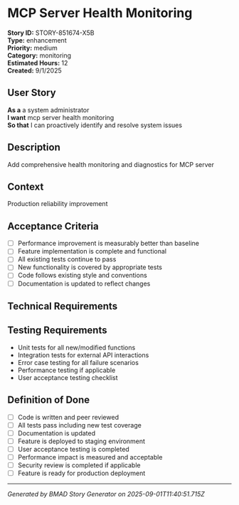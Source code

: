 # MCP Server Health Monitoring

**Story ID:** STORY-851674-X5B  
**Type:** enhancement  
**Priority:** medium  
**Category:** monitoring  
**Estimated Hours:** 12  
**Created:** 9/1/2025

## User Story

**As a** a system administrator  
**I want** mcp server health monitoring  
**So that** I can proactively identify and resolve system issues

## Description

Add comprehensive health monitoring and diagnostics for MCP server

## Context

Production reliability improvement

## Acceptance Criteria

- [ ] Performance improvement is measurably better than baseline
- [ ] Feature implementation is complete and functional
- [ ] All existing tests continue to pass
- [ ] New functionality is covered by appropriate tests
- [ ] Code follows existing style and conventions
- [ ] Documentation is updated to reflect changes

## Technical Requirements



## Testing Requirements

- Unit tests for all new/modified functions
- Integration tests for external API interactions
- Error case testing for all failure scenarios
- Performance testing if applicable
- User acceptance testing checklist

## Definition of Done

- [ ] Code is written and peer reviewed
- [ ] All tests pass including new test coverage
- [ ] Documentation is updated
- [ ] Feature is deployed to staging environment
- [ ] User acceptance testing is completed
- [ ] Performance impact is measured and acceptable
- [ ] Security review is completed if applicable
- [ ] Feature is ready for production deployment

---

*Generated by BMAD Story Generator on 2025-09-01T11:40:51.715Z*
